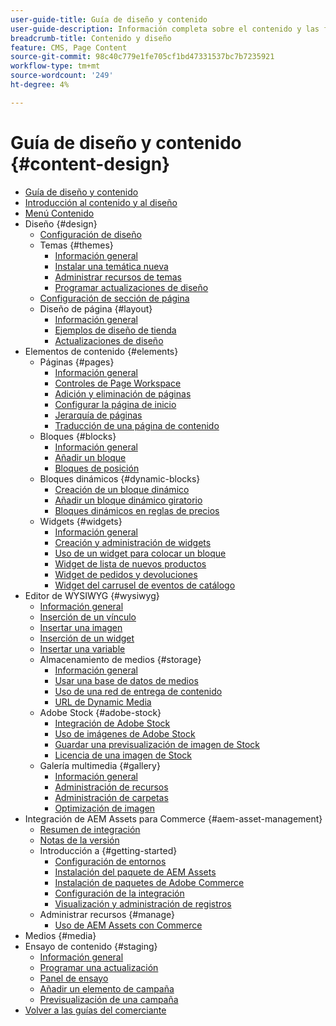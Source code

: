 ```yaml
---
user-guide-title: Guía de diseño y contenido
user-guide-description: Información completa sobre el contenido y las funciones de diseño para administradores de Adobe Commerce y Magento Open Source y especialistas en marketing de comercio electrónico.
breadcrumb-title: Contenido y diseño
feature: CMS, Page Content
source-git-commit: 98c40c779e1fe705cf1bd47331537bc7b7235921
workflow-type: tm+mt
source-wordcount: '249'
ht-degree: 4%

---
```



# Guía de diseño y contenido {#content-design}

- [Guía de diseño y contenido](guide-overview.md)
- [Introducción al contenido y al diseño](introduction.md)
- [Menú Contenido](content-menu.md)
- Diseño {#design}
   - [Configuración de diseño](configuration.md)
   - Temas {#themes}
      - [Información general](themes.md)
      - [Instalar una temática nueva](theme-install.md)
      - [Administrar recursos de temas](theme-assets.md)
      - [Programar actualizaciones de diseño](schedule.md)
   - [Configuración de sección de página](page-setup.md)
   - Diseño de página {#layout}
      - [Información general](page-layout.md)
      - [Ejemplos de diseño de tienda](page-layout-examples.md)
      - [Actualizaciones de diseño](layout-updates.md)
- Elementos de contenido {#elements}
   - Páginas {#pages}
      - [Información general](pages.md)
      - [Controles de Page Workspace](pages-workspace.md)
      - [Adición y eliminación de páginas](page-add.md)
      - [Configurar la página de inicio](page-home-new.md)
      - [Jerarquía de páginas](page-hierarchy.md)
      - [Traducción de una página de contenido](page-translate.md)
   - Bloques {#blocks}
      - [Información general](blocks.md)
      - [Añadir un bloque](block-add.md)
      - [Bloques de posición](block-position.md)
   - Bloques dinámicos {#dynamic-blocks}
      - [Creación de un bloque dinámico](dynamic-blocks.md)
      - [Añadir un bloque dinámico giratorio](dynamic-blocks-rotate.md)
      - [Bloques dinámicos en reglas de precios](dynamic-blocks-price-rules.md)
   - Widgets {#widgets}
      - [Información general](widgets.md)
      - [Creación y administración de widgets](widget-create.md)
      - [Uso de un widget para colocar un bloque](widget-static-block.md)
      - [Widget de lista de nuevos productos](widget-new-products-list.md)
      - [Widget de pedidos y devoluciones](widget-orders-returns.md)
      - [Widget del carrusel de eventos de catálogo](widget-event-carousel.md)
- Editor de WYSIWYG {#wysiwyg}
   - [Información general](editor.md)
   - [Inserción de un vínculo](editor-insert-link.md)
   - [Insertar una imagen](editor-insert-image.md)
   - [Inserción de un widget](editor-widget.md)
   - [Insertar una variable](editor-insert-variable.md)
   - Almacenamiento de medios {#storage}
      - [Información general](media-storage.md)
      - [Usar una base de datos de medios](media-storage-database.md)
      - [Uso de una red de entrega de contenido](media-storage-content-delivery-network.md)
      - [URL de Dynamic Media](catalog-urls-dynamic-media.md)
   - Adobe Stock {#adobe-stock}
      - [Integración de Adobe Stock](adobe-stock.md)
      - [Uso de imágenes de Adobe Stock](adobe-stock-manage.md)
      - [Guardar una previsualización de imagen de Stock](adobe-stock-save-preview.md)
      - [Licencia de una imagen de Stock](adobe-stock-license-image.md)
   - Galería multimedia {#gallery}
      - [Información general](media-gallery.md)
      - [Administración de recursos](media-gallery-asset-management.md)
      - [Administración de carpetas](media-gallery-folder-management.md)
      - [Optimización de imagen](media-gallery-image-optimization.md)
- Integración de AEM Assets para Commerce {#aem-asset-management}
   - [Resumen de integración](aem-assets-integration.md)
   - [Notas de la versión](aem-assets-release-notes.md)
   - Introducción a {#getting-started}
      - [Configuración de entornos](aem-assets-getting-started.md)
      - [Instalación del paquete de AEM Assets](aem-assets-configure-aem.md)
      - [Instalación de paquetes de Adobe Commerce](aem-assets-configure-commerce.md)
      - [Configuración de la integración](aem-assets-setup-synchronization.md)
      - [Visualización y administración de registros](aem-assets-log-files.md)
   - Administrar recursos {#manage}
      - [Uso de AEM Assets con Commerce](aem-assets-manage.md)
- Medios {#media}
- Ensayo de contenido {#staging}
   - [Información general](content-staging.md)
   - [Programar una actualización](content-staging-scheduled-update.md)
   - [Panel de ensayo](content-staging-dashboard.md)
   - [Añadir un elemento de campaña](content-staging-add-item.md)
   - [Previsualización de una campaña](content-staging-preview.md)
- [Volver a las guías del comerciante](https://experienceleague.adobe.com/en/docs/commerce-admin/user-guides/home)
